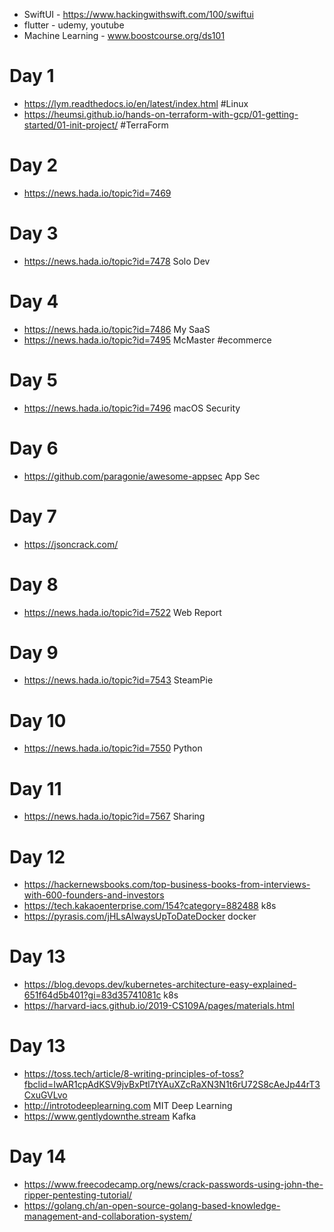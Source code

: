 
* SwiftUI - https://www.hackingwithswift.com/100/swiftui
* flutter - udemy, youtube
* Machine Learning - www.boostcourse.org/ds101

# Day 1
* https://lym.readthedocs.io/en/latest/index.html #Linux
* https://heumsi.github.io/hands-on-terraform-with-gcp/01-getting-started/01-init-project/ #TerraForm

# Day 2
* https://news.hada.io/topic?id=7469

# Day 3
* https://news.hada.io/topic?id=7478 Solo Dev

# Day 4
* https://news.hada.io/topic?id=7486 My SaaS
* https://news.hada.io/topic?id=7495 McMaster #ecommerce

# Day 5
* https://news.hada.io/topic?id=7496 macOS Security

# Day 6
* https://github.com/paragonie/awesome-appsec App Sec

# Day 7
* https://jsoncrack.com/ 

# Day 8
* https://news.hada.io/topic?id=7522 Web Report

# Day 9
* https://news.hada.io/topic?id=7543 SteamPie

# Day 10
* https://news.hada.io/topic?id=7550 Python

# Day 11
* https://news.hada.io/topic?id=7567 Sharing

# Day 12
* https://hackernewsbooks.com/top-business-books-from-interviews-with-600-founders-and-investors
* https://tech.kakaoenterprise.com/154?category=882488 k8s
* https://pyrasis.com/jHLsAlwaysUpToDateDocker docker

# Day 13
* https://blog.devops.dev/kubernetes-architecture-easy-explained-651f64d5b401?gi=83d35741081c k8s
* https://harvard-iacs.github.io/2019-CS109A/pages/materials.html

# Day 13
* https://toss.tech/article/8-writing-principles-of-toss?fbclid=IwAR1cpAdKSV9jvBxPtl7tYAuXZcRaXN3N1t6rU72S8cAeJp44rT3CxuGVLvo 
* http://introtodeeplearning.com MIT Deep Learning
* https://www.gentlydownthe.stream Kafka

# Day 14
* https://www.freecodecamp.org/news/crack-passwords-using-john-the-ripper-pentesting-tutorial/
* https://golang.ch/an-open-source-golang-based-knowledge-management-and-collaboration-system/
